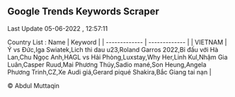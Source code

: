 

## Google Trends Keywords Scraper 
 
Last Update 05-06-2022 , 12:57:11

Country List :
 Name  | Keyword |
| ------------- | ------------- |
| VIETNAM | Ý vs Đức,Iga Swiatek,Lich thi dau u23,Roland Garros 2022,Bỉ đấu với Hà Lan,Chu Ngọc Anh,HAGL vs Hải Phòng,Luxstay,Why Her,Linh Kul,Nhậm Gia Luân,Casper Ruud,Mai Phương Thúy,Sadio mané,Son Heung,Angela Phương Trinh,CZ,Xe Audi giá,Gerard piqué Shakira,Bắc Giang tai nạn |



© Abdul Muttaqin 
